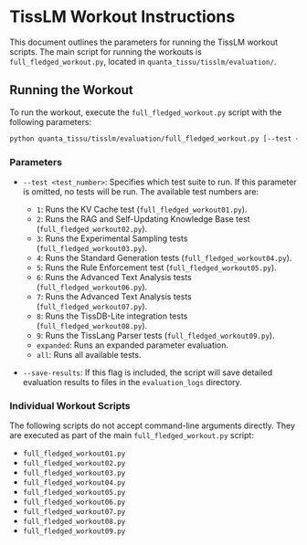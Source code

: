 # TissLM Workout Instructions

This document outlines the parameters for running the TissLM workout scripts. The main script for running the workouts is `full_fledged_workout.py`, located in `quanta_tissu/tisslm/evaluation/`.

## Running the Workout

To run the workout, execute the `full_fledged_workout.py` script with the following parameters:

```bash
python quanta_tissu/tisslm/evaluation/full_fledged_workout.py [--test <test_number>] [--save-results]
```

### Parameters

*   `--test <test_number>`: Specifies which test suite to run. If this parameter is omitted, no tests will be run. The available test numbers are:
    *   `1`: Runs the KV Cache test (`full_fledged_workout01.py`).
    *   `2`: Runs the RAG and Self-Updating Knowledge Base test (`full_fledged_workout02.py`).
    *   `3`: Runs the Experimental Sampling tests (`full_fledged_workout03.py`).
    *   `4`: Runs the Standard Generation tests (`full_fledged_workout04.py`).
    *   `5`: Runs the Rule Enforcement test (`full_fledged_workout05.py`).
    *   `6`: Runs the Advanced Text Analysis tests (`full_fledged_workout06.py`).
    *   `7`: Runs the Advanced Text Analysis tests (`full_fledged_workout07.py`).
    *   `8`: Runs the TissDB-Lite integration tests (`full_fledged_workout08.py`).
    *   `9`: Runs the TissLang Parser tests (`full_fledged_workout09.py`).
    *   `expanded`: Runs an expanded parameter evaluation.
    *   `all`: Runs all available tests.

*   `--save-results`: If this flag is included, the script will save detailed evaluation results to files in the `evaluation_logs` directory.

### Individual Workout Scripts

The following scripts do not accept command-line arguments directly. They are executed as part of the main `full_fledged_workout.py` script:

*   `full_fledged_workout01.py`
*   `full_fledged_workout02.py`
*   `full_fledged_workout03.py`
*   `full_fledged_workout04.py`
*   `full_fledged_workout05.py`
*   `full_fledged_workout06.py`
*   `full_fledged_workout07.py`
*   `full_fledged_workout08.py`
*   `full_fledged_workout09.py`